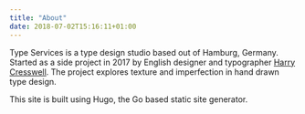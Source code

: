 ```yaml
---
title: "About"
date: 2018-07-02T15:16:11+01:00
---
```


Type Services is a type design studio based out of Hamburg, Germany. Started as a side project in 2017 by English designer and typographer [Harry Cresswell](https://harrycresswell.com/). The project explores texture and imperfection in hand drawn type design.

This site is built using Hugo, the Go based static site generator.
